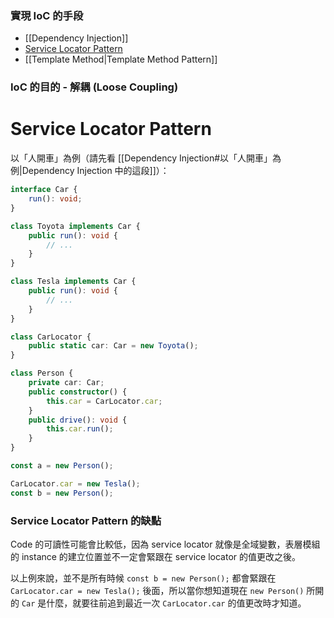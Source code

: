 ### 實現 IoC 的手段

- [[Dependency Injection]]
- [Service Locator Pattern](<#Service Locator Pattern>)
- [[Template Method|Template Method Pattern]]

### IoC 的目的 - 解耦 (Loose Coupling)

# Service Locator Pattern

以「人開車」為例（請先看 [[Dependency Injection#以「人開車」為例|Dependency Injection 中的這段]]）：

```TypeScript
interface Car {
    run(): void;
}

class Toyota implements Car {
    public run(): void {
        // ...
    }
}

class Tesla implements Car {
    public run(): void {
        // ...
    }
}

class CarLocator {
    public static car: Car = new Toyota();
}

class Person {
    private car: Car;
    public constructor() {
        this.car = CarLocator.car;
    }
    public drive(): void {
        this.car.run();
    }
}

const a = new Person();

CarLocator.car = new Tesla();
const b = new Person();
```

### Service Locator Pattern 的缺點

Code 的可讀性可能會比較低，因為 service locator 就像是全域變數，表層模組的 instance 的建立位置並不一定會緊跟在 service locator 的值更改之後。

以上例來說，並不是所有時候 `const b = new Person();` 都會緊跟在 `CarLocator.car = new Tesla();` 後面，所以當你想知道現在 `new Person()` 所開的 `Car` 是什麼，就要往前追到最近一次 `CarLocator.car` 的值更改時才知道。
